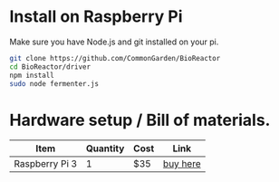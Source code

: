 # Install on Raspberry Pi

Make sure you have Node.js and git installed on your pi.

```bash
git clone https://github.com/CommonGarden/BioReactor
cd BioReactor/driver
npm install
sudo node fermenter.js
```

# Hardware setup / Bill of materials.

Item             | Quantity | Cost | Link
-----------------|----------|------|------------------------------
Raspberry Pi 3   | 1        | $35  | [buy here]()

